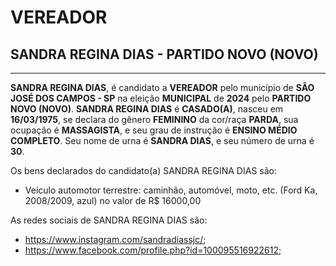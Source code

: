 # VEREADOR
## SANDRA REGINA DIAS - PARTIDO NOVO (NOVO)
---
**SANDRA REGINA DIAS**, é candidato a **VEREADOR** pelo município de **SÃO JOSÉ DOS CAMPOS - SP** na eleição **MUNICIPAL** de **2024** pelo **PARTIDO NOVO (NOVO)**.
**SANDRA REGINA DIAS** é **CASADO(A)**, nasceu em **16/03/1975**, se declara do gênero **FEMININO** da cor/raça **PARDA**, sua ocupação é **MASSAGISTA**, e seu grau de instrução é **ENSINO MÉDIO COMPLETO**.
Seu nome de urna é **SANDRA DIAS**, e seu número de urna é **30**.

Os bens declarados do candidato(a) SANDRA REGINA DIAS são: 
- Veículo automotor terrestre: caminhão, automóvel, moto, etc. (Ford Ka, 2008/2009, azul) no valor de R$ 16000,00

As redes sociais de SANDRA REGINA DIAS são:
- https://www.instagram.com/sandradiassjc/;
- https://www.facebook.com/profile.php?id=100095516922612;